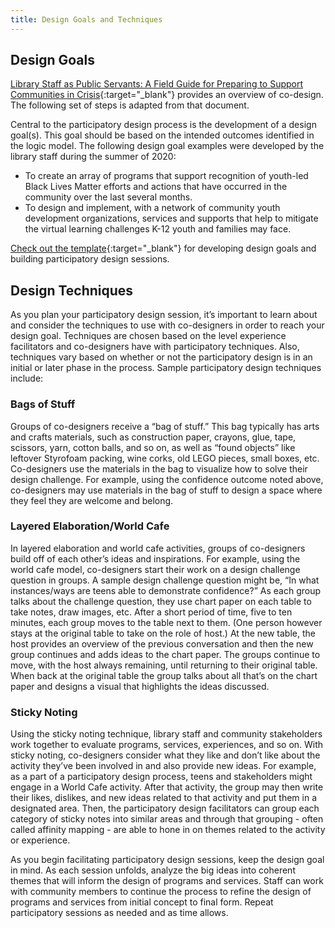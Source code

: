 ```yaml
---
title: Design Goals and Techniques
---
```


## Design Goals
[Library Staff as Public Servants: A Field Guide for Preparing to Support Communities in Crisis](https://yxlab.ischool.umd.edu/wp-content/uploads/2021/02/Field-Guide-2021-Final.pdf){:target="_blank"} provides an overview of co-design.  The following set of steps is adapted from that document. 


Central to the participatory design process is the development of a design goal(s). This goal should be based on the intended outcomes identified in the logic model. The following design goal examples were developed by the library staff during the summer of 2020: 
- To create an array of programs that support recognition of youth-led Black Lives Matter efforts and actions that have occurred in the community over the last several months.
- To design and implement, with a network of community youth development organizations, services and supports that help to mitigate the virtual learning challenges K-12 youth and families may face.

[Check out the template](https://docs.google.com/document/d/1YAb1uXwSoK8qw6uOts8wmM4BIYRPEoYPIoDw-YpPf7c/edit#heading=h.tt15r0to62a3){:target="_blank"} for developing design goals and building participatory design sessions.

## Design Techniques

As you plan your participatory design session, it’s important to learn about and consider the techniques to use with co-designers in order to reach your design goal.  Techniques are chosen based on the level experience facilitators and co-designers have with participatory techniques. Also, techniques vary based on whether or  not the participatory design is in an initial or later phase in the process.  Sample participatory design techniques include:

<div class="colorhighlight color1" markdown="1">

### Bags of Stuff
Groups of co-designers receive a “bag of stuff.” This bag typically has arts and crafts materials, such as construction paper, crayons, glue, tape, scissors, yarn, cotton balls, and so on, as well as “found objects” like leftover Styrofoam packing, wine corks, old LEGO pieces, small boxes, etc.  Co-designers use the materials in the bag to visualize how to solve their design challenge. For example, using the confidence outcome noted above, co-designers may use materials in the bag of stuff to design a space where they feel they are welcome and belong.

</div>

<div class="colorhighlight color2" markdown="1">

### Layered Elaboration/World Cafe
In layered elaboration and world cafe activities, groups of co-designers build off of each other’s ideas and inspirations. For example, using the world cafe model, co-designers start their work on a design challenge question in groups. A sample design challenge question might be, “In what instances/ways are teens able to demonstrate confidence?”  As each group talks about the challenge question, they use chart paper on each table to take notes, draw images, etc.  After a short period of time, five to ten minutes, each group moves to the table next to them. (One person however stays at the original table to take on the role of host.)  At the new table, the host provides an overview of the previous conversation and then the new group continues and adds ideas to the chart paper.  The groups continue to move, with the host always remaining, until returning to their original table. When back at the original table the group talks about all that’s on the chart paper and designs a visual that highlights the ideas discussed.  
</div>


<div class="colorhighlight color3" markdown="1">

### Sticky Noting
Using the sticky noting technique, library staff and community stakeholders work together to evaluate programs, services, experiences, and so on. With sticky noting, co-designers consider what they like and don’t like about the activity they’ve been involved in and also provide new ideas.  For example, as a part of a participatory design process, teens and stakeholders might engage in a World Cafe activity. After that activity, the group may then write their likes, dislikes, and new ideas related to that activity and put them in a designated area.   Then, the participatory design facilitators can group each category of sticky notes into similar areas and through that grouping - often called affinity mapping - are able to hone in on themes related to the activity or experience. 

</div>

As you begin facilitating participatory design sessions, keep the design goal in mind. As each session unfolds, analyze the big ideas into coherent themes that will inform the design of programs and services. Staff can work with community members to continue the process to refine the design of programs and services from initial concept to final form. Repeat participatory sessions as needed and as time allows.
